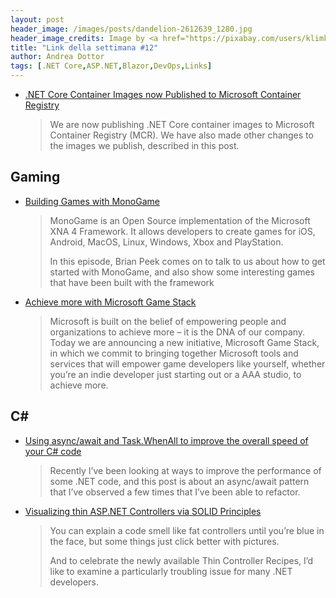 ```yaml
---
layout: post
header_image: /images/posts/dandelion-2612639_1280.jpg
header_image_credits: Image by <a href="https://pixabay.com/users/klimkin-1298145/?utm_source=link-attribution&amp;utm_medium=referral&amp;utm_campaign=image&amp;utm_content=2612639">klimkin</a> from <a href="https://pixabay.com/?utm_source=link-attribution&amp;utm_medium=referral&amp;utm_campaign=image&amp;utm_content=2612639">Pixabay</a>
title: "Link della settimana #12"
author: Andrea Dottor
tags: [.NET Core,ASP.NET,Blazor,DevOps,Links]
---
```



<!--more-->


* [.NET Core Container Images now Published to Microsoft Container Registry](https://devblogs.microsoft.com/dotnet/net-core-container-images-now-published-to-microsoft-container-registry/)
    >We are now publishing .NET Core container images to Microsoft Container Registry (MCR). We have also made other changes to the images we publish, described in this post.


## Gaming

* [Building Games with MonoGame](https://channel9.msdn.com/Shows/On-NET/Building-Games-with-MonoGame?WT.mc_id=ondotnet-twitter-cephilli)
    >MonoGame is an Open Source implementation of the Microsoft XNA 4 Framework. It allows developers to create games for iOS, Android, MacOS, Linux, Windows, Xbox and PlayStation.
    >
    >In this episode, Brian Peek comes on to talk to us about how to get started with MonoGame, and also show some interesting games that have been built with the framework

* [Achieve more with Microsoft Game Stack](https://azure.microsoft.com/it-it/blog/achieve-more-with-microsoft-game-stack/)
    >Microsoft is built on the belief of empowering people and organizations to achieve more – it is the DNA of our company. Today we are announcing a new initiative, Microsoft Game Stack, in which we commit to bringing together Microsoft tools and services that will empower game developers like yourself, whether you’re an indie developer just starting out or a AAA studio, to achieve more.


## C#

* [Using async/await and Task.WhenAll to improve the overall speed of your C# code](https://jeremylindsayni.wordpress.com/2019/03/11/using-async-await-and-task-whenall-to-improve-the-overall-speed-of-your-c-code/)
    >Recently I’ve been looking at ways to improve the performance of some .NET code, and this post is about an async/await pattern that I’ve observed a few times that I’ve been able to refactor.

* [Visualizing thin ASP.NET Controllers via SOLID Principles](https://makingloops.com/visualizing-thin-controllers/)
    >You can explain a code smell like fat controllers until you’re blue in the face, but some things just click better with pictures.
    >
    >And to celebrate the newly available Thin Controller Recipes, I’d like to examine a particularly troubling issue for many .NET developers.
    

    
